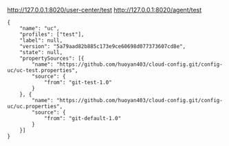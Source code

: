 http://127.0.0.1:8020/user-center/test
http://127.0.0.1:8020/agent/test
```
{
	"name": "uc",
	"profiles": ["test"],
	"label": null,
	"version": "5a79aad82b885c173e9ce60698d077373607cd8e",
	"state": null,
	"propertySources": [{
		"name": "https://github.com/huoyan403/cloud-config.git/config-uc/uc-test.properties",
		"source": {
			"from": "git-test-1.0"
		}
	}, {
		"name": "https://github.com/huoyan403/cloud-config.git/config-uc/uc.properties",
		"source": {
			"from": "git-default-1.0"
		}
	}]
}
```